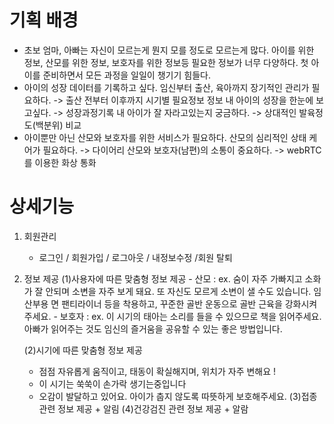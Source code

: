 # 기획 배경
- 초보 엄마, 아빠는 자신이 모르는게 뭔지 모를 정도로 모르는게 많다.
    아이를 위한 정보, 산모를 위한 정보, 보호자를 위한 정보등 필요한 정보가 너무 다양하다.
    첫 아이를 준비하면서 모든 과정을 일일이 챙기기 힘들다. 
- 아이의 성장 데이터를 기록하고 싶다.
    임신부터 출산, 육아까지 장기적인 관리가 필요하다.	-> 출산 전부터 이후까지 시기별 필요정보 정보
    내 아이의 성장을 한눈에 보고싶다.			-> 성장과정기록 
    내 아이가 잘 자라고있는지 궁금하다.			-> 상대적인 발육정도(백분위) 비교
- 아이뿐만 아닌 산모와 보호자를 위한 서비스가 필요하다.
    산모의 심리적인 상태 케어가 필요하다.			-> 다이어리 
    산모와 보호자(남편)의 소통이 중요하다.			-> webRTC를 이용한 화상 통화
# 상세기능
1. 회원관리
    - 로그인  /  회원가입 / 로그아웃 / 내정보수정 /회원 탈퇴
2. 정보 제공
    (1)사용자에 따른 맞춤형 정보 제공
        - 산모 : ex. 숨이 자주 가빠지고 소화가 잘 안되며 소변을 자주 보게 돼요. 또 자신도 모르게 소변이 샐 수도 있습니다. 임산부용 면 팬티라이너 등을 착용하고, 꾸준한 골반 운동으로 골반 근육을 강화시켜 주세요.
        - 보호자 : ex.  이 시기의 태아는 소리를 들을 수 있으므로 책을 읽어주세요. 아빠가 읽어주는 것도 임신의 즐거움을 공유할 수 있는 좋은 방법입니다.

    (2)시기에 따른 맞춤형 정보 제공
     - 	점점 자유롭게 움직이고, 태동이 확실해지며, 위치가 자주 변해요 !
     - 	이 시기는 쑥쑥이 손가락 생기는중입니다
     -	오감이 발달하고 있어요. 아이가 춥지 않도록 따뜻하게 보호해주세요.
    (3)접종관련 정보 제공 + 알림
    (4)건강검진 관련 정보 제공 + 알람



